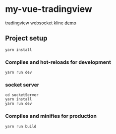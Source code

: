 # my-vue-tradingview
tradingview  websocket kline [demo](https://raw.githubusercontent.com/leaf930814/my-vue-tradingview/master/demo/demo.png)
## Project setup
```
yarn install
```

### Compiles and hot-reloads for development
```
yarn run dev
```

### socket server
```
cd socketServer
yarn install
yarn run dev
```

### Compiles and minifies for production
```
yarn run build
```
